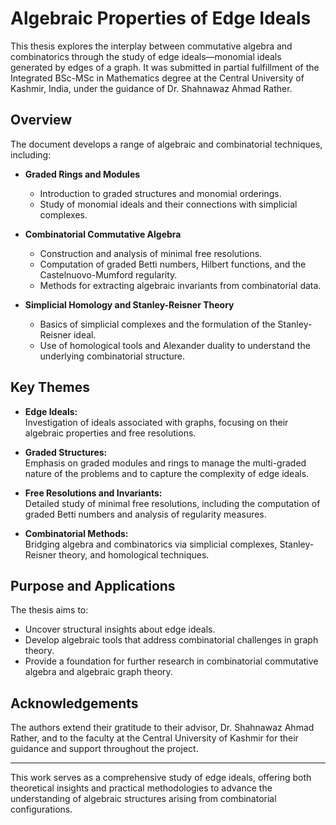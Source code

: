 # Algebraic Properties of Edge Ideals

This thesis explores the interplay between commutative algebra and combinatorics through the study of edge ideals—monomial ideals generated by edges of a graph. It was submitted in partial fulfillment of the Integrated BSc-MSc in Mathematics degree at the Central University of Kashmir, India, under the guidance of Dr. Shahnawaz Ahmad Rather.

## Overview

The document develops a range of algebraic and combinatorial techniques, including:

- **Graded Rings and Modules**
  - Introduction to graded structures and monomial orderings.
  - Study of monomial ideals and their connections with simplicial complexes.

- **Combinatorial Commutative Algebra**
  - Construction and analysis of minimal free resolutions.
  - Computation of graded Betti numbers, Hilbert functions, and the Castelnuovo-Mumford regularity.
  - Methods for extracting algebraic invariants from combinatorial data.

- **Simplicial Homology and Stanley-Reisner Theory**
  - Basics of simplicial complexes and the formulation of the Stanley-Reisner ideal.
  - Use of homological tools and Alexander duality to understand the underlying combinatorial structure.

## Key Themes

- **Edge Ideals:**  
  Investigation of ideals associated with graphs, focusing on their algebraic properties and free resolutions.

- **Graded Structures:**  
  Emphasis on graded modules and rings to manage the multi-graded nature of the problems and to capture the complexity of edge ideals.

- **Free Resolutions and Invariants:**  
  Detailed study of minimal free resolutions, including the computation of graded Betti numbers and analysis of regularity measures.

- **Combinatorial Methods:**  
  Bridging algebra and combinatorics via simplicial complexes, Stanley-Reisner theory, and homological techniques.

## Purpose and Applications

The thesis aims to:
- Uncover structural insights about edge ideals.
- Develop algebraic tools that address combinatorial challenges in graph theory.
- Provide a foundation for further research in combinatorial commutative algebra and algebraic graph theory.

## Acknowledgements

The authors extend their gratitude to their advisor, Dr. Shahnawaz Ahmad Rather, and to the faculty at the Central University of Kashmir for their guidance and support throughout the project.

---

This work serves as a comprehensive study of edge ideals, offering both theoretical insights and practical methodologies to advance the understanding of algebraic structures arising from combinatorial configurations.
